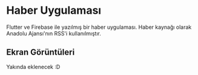 # Haber Uygulaması

Flutter ve Firebase ile yazılmış bir haber uygulaması. Haber kaynağı olarak Anadolu Ajansı'nın RSS'i kullanılmıştır.

## Ekran Görüntüleri

Yakında eklenecek :D

